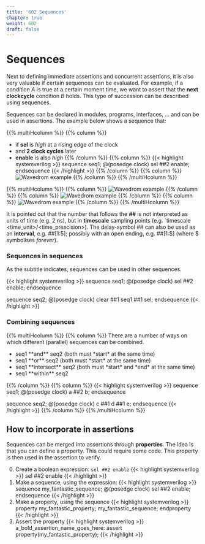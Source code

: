 ```yaml
---
title: '602 Sequences'
chapter: true
weight: 602
draft: false
---
```


# Sequences

Next to defining immediate assertions and concurrent assertions, it is also very valuable if certain sequences can be evaluated. For example, if a condition *A* is true at a certain moment time, we want to assert that the **next clockcycle** condition *B* holds. This type of succession can be described using sequences.

Sequences can be declared in modules, programs, interfaces, ... and can be used in assertions. The example below shows a sequence that: 

{{% multiHcolumn %}}
{{% column %}}
* if **sel** is *high* at a rising edge of the clock
* and **2 clock cycles** later
* **enable** is also *high*
{{% /column %}}
{{% column %}}
{{< highlight systemverilog >}}
sequence seq1;
    @(posedge clock) sel ##2 enable;
endsequence
{{< /highlight >}}
{{% /column %}}
{{% column %}}
![Wavedrom example](/img/screenshot_62_waveformC.png)
{{% /column %}}
{{% /multiHcolumn %}}

{{% multiHcolumn %}}
{{% column %}}
![Wavedrom example](/img/screenshot_62_waveformB.png)
{{% /column %}}
{{% column %}}
![Wavedrom example](/img/screenshot_62_waveformA.png)
{{% /column %}}
{{% column %}}
![Wavedrom example](/img/screenshot_62_waveformD.png)
{{% /column %}}
{{% /multiHcolumn %}}

It is pointed out that the number that follows the **##** is not interpreted as units of time (e.g. 2 ns), but in **timescale** sampling points (e.g. `timescale \<time_unit>/\<time_prescision>). The delay-symbol ## can also be used as an **interval**, e.g. ##[1:5]; possibly with an open ending, e.g. ##\[1:$] (where $ symbolises *forever*).


### Sequences in sequences

As the subtitle indicates, sequences can be used in other sequences.

{{< highlight systemverilog >}}
sequence seq1;
    @(posedge clock) sel ##2 enable;
endsequence

sequence seq2;
    @(posedge clock) clear ##1 seq1 ##1 sel;
endsequence
{{< /highlight >}}

### Combining sequences
{{% multiHcolumn %}}
{{% column %}}
There are a number of ways on which different (parallel) sequences can be combined.
<ul>
<li> seq1 **and** seq2 (both must *start* at the same time)
<li> seq1 **or** seq2 (both must *start* at the same time)
<li> seq1 **intersect** seq2 (both must *start* and *end* at the same time)
<li> seq1 **within** seq2
</ul>
{{% /column %}}
{{% column %}}
{{< highlight systemverilog >}}
sequence seq1;
    @(posedge clock) a ##2 b;
endsequence

sequence seq2;
    @(posedge clock) c ##1 d ##1 e;
endsequence
{{< /highlight >}}
{{% /column %}}
{{% /multiHcolumn %}}


## How to incorporate in assertions

Sequences can be merged into assertions through **properties**. The idea is that you can define a property. This could require some code. This property is then used in the assertion to verify.

0. Create a boolean expression: ```sel ##2 enable```
{{< highlight systemverilog >}}
 sel ##2 enable
{{< /highlight >}}
0. Make a sequence, using the expression: 
{{< highlight systemverilog >}}
sequence my_fantastic_sequence;
    @(posedge clock) sel ##2 enable;
endsequence
{{< /highlight >}}
0. Make a property, using the sequence
{{< highlight systemverilog >}}
property my_fantastic_property;
    my_fantastic_sequence;
endproperty
{{< /highlight >}}
0. Assert the property
{{< highlight systemverilog >}}
a_bold_assertion_name_goes_here: assert property(my_fantastic_property);
{{< /highlight >}}